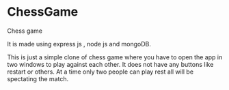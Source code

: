 # ChessGame
Chess game

It is made using express js , node js and mongoDB.

This is just a simple clone of chess game where you have to open the app in two windows to play against each other.
It does not have any buttons like restart or others.
At a time only two people can play rest all will be spectating the match.
